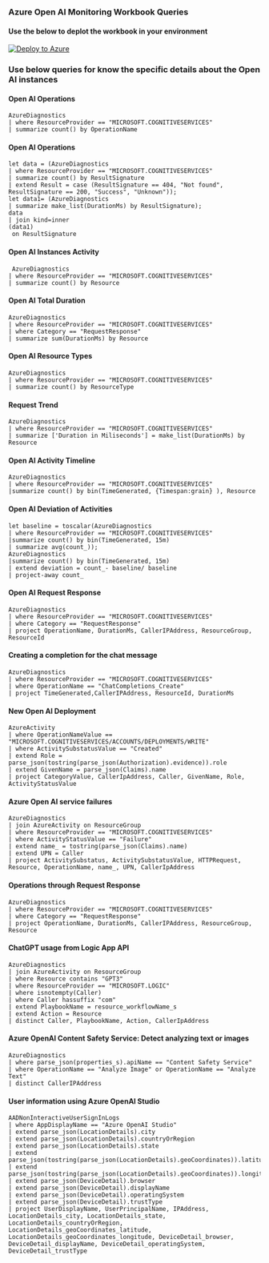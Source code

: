 ### Azure Open AI Monitoring Workbook Queries

#### Use the below to deplot the workbook in your environment

[![Deploy to Azure](https://aka.ms/deploytoazurebutton)](https://portal.azure.com/#create/Microsoft.Template/uri/https%3A%2F%2Fraw.githubusercontent.com%2Fsamikroy%2Fkql-store%2Fmain%2FAzure%2520Open%2520AI%2520Monitoring%2FAzureOpenAIWorkbookARM.json)

### Use below queries for know the specific details about the Open AI instances

####   Open AI Operations
```
AzureDiagnostics
| where ResourceProvider == "MICROSOFT.COGNITIVESERVICES"
| summarize count() by OperationName
```
#### Open AI Operations
```
let data = (AzureDiagnostics
| where ResourceProvider == "MICROSOFT.COGNITIVESERVICES"
| summarize count() by ResultSignature
| extend Result = case (ResultSignature == 404, "Not found", ResultSignature == 200, "Success", "Unknown"));
let data1= (AzureDiagnostics
| summarize make_list(DurationMs) by ResultSignature);
data
| join kind=inner
(data1)
 on ResultSignature
```
####  Open AI Instances Activity
```
 AzureDiagnostics
| where ResourceProvider == "MICROSOFT.COGNITIVESERVICES"
| summarize count() by Resource
```
#### Open AI Total Duration 
```
AzureDiagnostics
| where ResourceProvider == "MICROSOFT.COGNITIVESERVICES"
| where Category == "RequestResponse"
| summarize sum(DurationMs) by Resource
```
#### Open AI Resource Types
```
AzureDiagnostics
| where ResourceProvider == "MICROSOFT.COGNITIVESERVICES"
| summarize count() by ResourceType
```
#### Request Trend
```
AzureDiagnostics
| where ResourceProvider == "MICROSOFT.COGNITIVESERVICES"
| summarize ['Duration in Miliseconds'] = make_list(DurationMs) by Resource
```
#### Open AI Activity Timeline
```
AzureDiagnostics
| where ResourceProvider == "MICROSOFT.COGNITIVESERVICES"
|summarize count() by bin(TimeGenerated, {Timespan:grain} ), Resource
```
#### Open AI Deviation of Activities 
```
let baseline = toscalar(AzureDiagnostics
| where ResourceProvider == "MICROSOFT.COGNITIVESERVICES"
|summarize count() by bin(TimeGenerated, 15m)
| summarize avg(count_));
AzureDiagnostics
|summarize count() by bin(TimeGenerated, 15m)
| extend deviation = count_- baseline/ baseline 
| project-away count_
```
#### Open AI Request Response
```
AzureDiagnostics
| where ResourceProvider == "MICROSOFT.COGNITIVESERVICES"
| where Category == "RequestResponse"
| project OperationName, DurationMs, CallerIPAddress, ResourceGroup, ResourceId
```
#### Creating a completion for the chat message
```
AzureDiagnostics
| where ResourceProvider == "MICROSOFT.COGNITIVESERVICES"
| where OperationName == "ChatCompletions_Create"
| project TimeGenerated,CallerIPAddress, ResourceId, DurationMs
```
#### New Open AI Deployment
```
AzureActivity
| where OperationNameValue == "MICROSOFT.COGNITIVESERVICES/ACCOUNTS/DEPLOYMENTS/WRITE"
| where ActivitySubstatusValue == "Created"
| extend Role = parse_json(tostring(parse_json(Authorization).evidence)).role
| extend GivenName = parse_json(Claims).name
| project CategoryValue, CallerIpAddress, Caller, GivenName, Role, ActivityStatusValue
```
#### Azure Open AI service failures
```
AzureDiagnostics
| join AzureActivity on ResourceGroup
| where ResourceProvider == "MICROSOFT.COGNITIVESERVICES"
| where ActivityStatusValue == "Failure"
| extend name_ = tostring(parse_json(Claims).name)
| extend UPN = Caller
| project ActivitySubstatus, ActivitySubstatusValue, HTTPRequest, Resource, OperationName, name_, UPN, CallerIpAddress
```
#### Operations through Request Response
```
AzureDiagnostics
| where ResourceProvider == "MICROSOFT.COGNITIVESERVICES"
| where Category == "RequestResponse"
| project OperationName, DurationMs, CallerIPAddress, ResourceGroup, Resource
```
#### ChatGPT usage from Logic App API
```
AzureDiagnostics
| join AzureActivity on ResourceGroup
| where Resource contains "GPT3"
| where ResourceProvider == "MICROSOFT.LOGIC"
| where isnotempty(Caller)
| where Caller hassuffix "com"
| extend PlaybookName = resource_workflowName_s
| extend Action = Resource
| distinct Caller, PlaybookName, Action, CallerIpAddress
```
#### Azure OpenAI Content Safety Service: Detect analyzing text or images
```
AzureDiagnostics
| where parse_json(properties_s).apiName == "Content Safety Service"
| where OperationName == "Analyze Image" or OperationName == "Analyze Text"
| distinct CallerIPAddress
```
#### User information using Azure OpenAI Studio
```
AADNonInteractiveUserSignInLogs
| where AppDisplayName == "Azure OpenAI Studio"
| extend parse_json(LocationDetails).city
| extend parse_json(LocationDetails).countryOrRegion
| extend parse_json(LocationDetails).state
| extend parse_json(tostring(parse_json(LocationDetails).geoCoordinates)).latitude
| extend parse_json(tostring(parse_json(LocationDetails).geoCoordinates)).longitude
| extend parse_json(DeviceDetail).browser
| extend parse_json(DeviceDetail).displayName
| extend parse_json(DeviceDetail).operatingSystem
| extend parse_json(DeviceDetail).trustType
| project UserDisplayName, UserPrincipalName, IPAddress, LocationDetails_city, LocationDetails_state, LocationDetails_countryOrRegion, LocationDetails_geoCoordinates_latitude, LocationDetails_geoCoordinates_longitude, DeviceDetail_browser, DeviceDetail_displayName, DeviceDetail_operatingSystem, DeviceDetail_trustType
```
